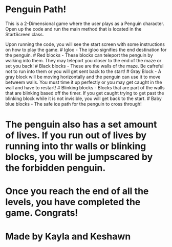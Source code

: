 # Penguin Path!

This is a 2-Dimensional game where the user plays as a Penguin character. Open up the code and run the main method that is located in the StartScreen class.

Upon running the code, you will see the start screen with some instructions on how to play the game. 
    # Igloo - The igloo signifies the end destination for the penguin. 
    # Red blocks - These blocks can teleport the penguin by walking into them. They may teleport you closer to the end of the maze or set you back!
    # Black blocks - These are the walls of the maze. Be cafreful not to run into them or you will get sent back to the start!
    # Gray Block - A gray block will be moving horizontally and the penguin can use it to move betweem walls. You must time it up perfectly or you may get caught in the wall and have to restart!
    # Blinking blocks - Blocks that are part of the walls that are blinking based off the timer. If you get caught trying to get past the blinking block while it is not invisible, you will get back to the start.
    # Baby blue blocks - The safe ice path for the penguin to cross through!

# The penguin also has a set amount of lives. If you run out of lives by running into thr walls or blinking blocks, you will be jumpscared by the forbidden penguin. 

# Once you reach the end of all the levels, you have completed the game. Congrats!

# Made by Kayla and Keshawn 

